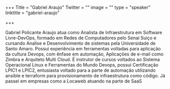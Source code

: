 +++
Title = "Gabriel Araujo"
Twitter = ""
image = ""
type = "speaker"
linktitle = "gabriel-araujo"

+++

Gabriel Policante Araujo atua como Analista de Infraestrutura em Software Livre-DevOps, formado em Redes de Computadores pelo Senai Suiço e cursando Analise e Desenvolvimento de sistemas pela Universidade de Santo Amaro. Possui experiência em ferramentas voltadas para aplicação da cultura Devops, com ênfase em automação, Aplicações de e-mail como Zimbra e Arquiteto Multi Cloud. É instrutor de cursos voltados ao Sistema Operacional Linux e Ferramentas do Mundo Devops, possui Certificação LPIC1 e LPIC2, entusiasta voltado para a parte de automação utilizando ansible e terraform para provisionamento de infraestrutura como código. Já passei em empresas como a Locaweb atuando na parte de SaaS
